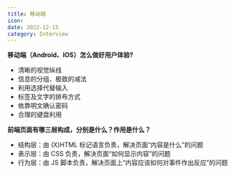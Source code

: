 ```yaml
---
title: 移动端
icon: 
date: 2022-12-15
category: Interview
---
```


**移动端（Android、IOS）怎么做好用户体验?**


* 清晰的视觉纵线
* 信息的分组、极致的减法
* 利用选择代替输入
* 标签及文字的排布方式
* 依靠明文确认密码
* 合理的键盘利用

**前端页面有哪三层构成，分别是什么？作用是什么？**

* 结构层：由 (X)HTML 标记语言负责，解决页面“内容是什么”的问题
* 表示层：由 CSS 负责，解决页面“如何显示内容”的问题
* 行为层：由 JS 脚本负责，解决页面上“内容应该如何对事件作出反应”的问题

